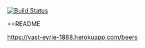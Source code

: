 [![Build Status](https://travis-ci.org/tmekkelisti/ratebeer.png)](https://travis-ci.org/tmekkelisti/ratebeer)


==README

https://vast-eyrie-1888.herokuapp.com/beers
